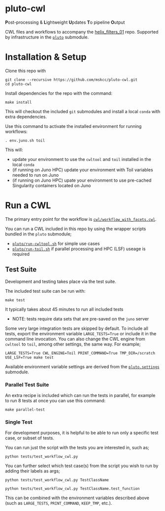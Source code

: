 # pluto-cwl

**P**ost-processing & **L**ightweight **U**pdates **T**o pipeline **O**utput

CWL files and workflows to accompany the [helix_filters_01](https://github.com/mskcc/helix_filters_01) repo. Supported by infrastructure in the [`pluto`](https://github.com/mskcc/pluto) submodule.

# Installation & Setup

Clone this repo with 

```
git clone --recursive https://github.com/mskcc/pluto-cwl.git
cd pluto-cwl
```

Install dependencies for the repo with the command:

```
make install 
```

This will checkout the included `git` submodules and install a local `conda` with extra dependencies.

Use this command to activate the installed environment for running workflows:

```
. env.juno.sh toil
```

This will:

- update your environment to use the `cwltool` and `toil` installed in the local `conda`
- (if running on Juno HPC) update your environment with Toil variables needed to run on Juno
- (if running on Juno HPC) upate your environment to use pre-cached Singularity containers located on Juno


# Run a CWL

The primary entry point for the workflow is [`cwl/workflow_with_facets.cwl`](https://github.com/mskcc/pluto-cwl/blob/master/cwl/workflow_with_facets.cwl). 

You can run a CWL included in this repo by using the wrapper scripts bundled in the `pluto` submodule; 

- [`pluto/run-cwltool.sh`](https://github.com/mskcc/pluto/blob/master/run-cwltool.sh) for simple use cases
- [`pluto/run-toil.sh`](https://github.com/mskcc/pluto/blob/master/run-toil.sh) if parallel processing and HPC (LSF) useage is required

## Test Suite

Development and testing takes place via the test suite.

The included test suite can be run with:

```
make test
```

It typically takes about 45 minutes to run all included tests

- NOTE: tests require data sets that are pre-saved on the `juno` server

Some very large integration tests are skipped by default. To include all tests, export the environment variable `LARGE_TESTS=True` or include it in the command line invocation. You can also change the CWL engine from `cwltool` to `toil`, among other settings, the same way. For example;

```
LARGE_TESTS=True CWL_ENGINE=Toil PRINT_COMMAND=True TMP_DIR=/scratch USE_LSF=True make test
```

Available environment variable settings are derived from the [`pluto.settings`](https://github.com/mskcc/pluto/blob/master/settings.py) submodule.

### Parallel Test Suite

An extra recipe is included which can run the tests in parallel, for example to run 8 tests at once you can use this command:

```
make parallel-test
```

### Single Test

For development purposes, it is helpful to be able to run only a specific test case, or subset of tests.

You can run just the script with the tests you are interested in, such as;

```
python tests/test_workflow_cwl.py
```

You can further select which test case(s) from the script you wish to run by adding their labels as args;

```
python tests/test_workflow_cwl.py TestClassName

python tests/test_workflow_cwl.py TestClassName.test_function
```

This can be combined with the environment variables described above (such as `LARGE_TESTS`, `PRINT_COMMAND`, `KEEP_TMP`, etc.).
 
